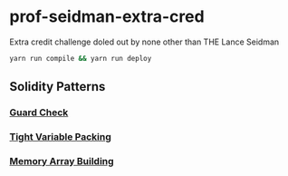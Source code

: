 # prof-seidman-extra-cred
Extra credit challenge doled out by none other than THE Lance Seidman

```bash
yarn run compile && yarn run deploy
```

## Solidity Patterns

### [Guard Check](https://github.com/fravoll/solidity-patterns/blob/master/docs/guard_check.md)

### [Tight Variable Packing](https://github.com/fravoll/solidity-patterns/tree/master/TightVariablePacking)

### [Memory Array Building](https://github.com/fravoll/solidity-patterns/blob/master/docs/memory_array_building.md)